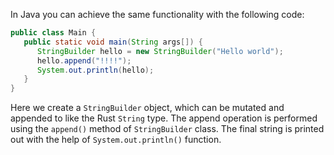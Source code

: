 In Java you can achieve the same functionality with the following code:
```java
public class Main {
   public static void main(String args[]) {
      StringBuilder hello = new StringBuilder("Hello world");
      hello.append("!!!!");
      System.out.println(hello);
   }
}
```
Here we create a `StringBuilder` object, which can be mutated and appended to like the Rust `String` type. The append operation is performed using the `append()` method of `StringBuilder` class. The final string is printed out with the help of `System.out.println()` function.
